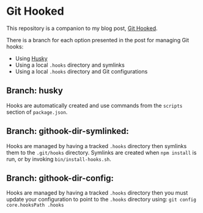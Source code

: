 # Git Hooked

This repository is a companion to my blog post, [Git Hooked](http://emilyemorehouse.com/blog/012-git-hooked/).

There is a branch for each option presented in the post for managing Git hooks:

* Using [Husky](https://github.com/typicode/husky/tree/master)
* Using a local `.hooks` directory and symlinks
* Using a local `.hooks` directory and Git configurations

## Branch: husky
Hooks are automatically created and use commands from the `scripts` section of `package.json`.

## Branch: githook-dir-symlinked:
Hooks are managed by having a tracked `.hooks` directory then symlinks them to the `.git/hooks`
directory. Symlinks are created when `npm install` is run, or by invoking `bin/install-hooks.sh`.

## Branch: githook-dir-config:
Hooks are managed by having a tracked `.hooks` directory then you must update your configuration to
point to the `.hooks` directory using:
`git config core.hooksPath .hooks`
